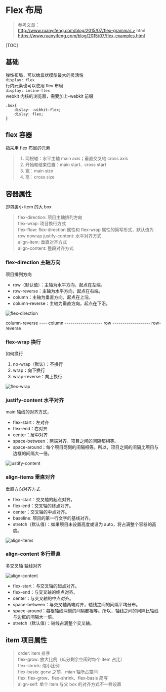 # Flex 布局

> 参考文章：  
> http://www.ruanyifeng.com/blog/2015/07/flex-grammar.> html  
> https://www.ruanyifeng.com/blog/2015/07/flex-examples.html

[TOC]

## 基础

弹性布局，可以给盒状模型最大的灵活性  
`display: flex`  
行内元素也可以使用 flex 布局  
`display: inline-flex`  
webkit 内核的浏览器，需要加上-webkit 前缀

```
.box{
    dislay: -wibkit-flex;
    dislay: flex;
}
```

## flex 容器

指采用 flex 布局的元素

> 1. 两根轴：水平主轴 main axis；垂直交叉轴 cross axis
> 2. 开始和结束位置：main start、cross start
> 3. 宽：main size
> 4. 高：cross size

## 容器属性

即包裹小 item 的大 box

> flex-direction: 项目主轴排列方向  
> flex-wrap: 项目换行方式  
> flex-flow: flex-direction 属性和 flex-wrap 属性的简写形式，默认值为 row nowrap
> justify-content: 水平对齐方式  
> align-item: 垂直对齐方式  
> align-content: 整段对齐方式

### flex-direction 主轴方向

项目排列方向

-   row（默认值）：主轴为水平方向，起点在左端。
-   row-reverse：主轴为水平方向，起点在右端。
-   column：主轴为垂直方向，起点在上沿。
-   column-reverse：主轴为垂直方向，起点在下沿。

![flex-direction](../../img/felx/flex1.png)

column-reverse ---- column ------------------- row ------------------- row-reverse

### flex-wrap 换行

如何换行

1. no-wrap（默认）：不换行
2. wrap：向下换行
3. wrap-reverse：向上换行

![flex-wrap](../../img//felx/flex2.png)

### justify-content 水平对齐

main 轴线的对齐方式，

-   flex-start：左对齐
-   flex-end：右对齐
-   center：居中对齐
-   space-between：两端对齐，项目之间的间隔都相等。
-   space-around：每个项目两侧的间隔相等。所以，项目之间的间隔比项目与边框的间隔大一倍。

![justify-content](../../img/felx/flex3.png)

### align-items 垂直对齐

垂直方向对齐方式

-   flex-start：交叉轴的起点对齐。
-   flex-end：交叉轴的终点对齐。
-   center：交叉轴的中点对齐。
-   baseline: 项目的第一行文字的基线对齐。
-   stretch（默认值）：如果项目未设置高度或设为 auto，将占满整个容器的高度。

![align-items](../../img/felx/flex4.png)

### align-content 多行垂直

多交叉轴 轴线对齐

![align-content](../../img/felx/flex5.png)

-   flex-start：与交叉轴的起点对齐。
-   flex-end：与交叉轴的终点对齐。
-   center：与交叉轴的中点对齐。
-   space-between：与交叉轴两端对齐，轴线之间的间隔平均分布。
-   space-around：每根轴线两侧的间隔都相等。所以，轴线之间的间隔比轴线与边框的间隔大一倍。
-   stretch（默认值）：轴线占满整个交叉轴。

## item 项目属性

> order: item 排序  
> flex-grow: 放大比例（瓜分剩余空间时每个 item 占比）  
> flex-shrink: 缩小比例  
> flex-basis: gorw 之前，mian 轴所占空间  
> flex: flex-grow、flex-shrink、flex-basis 简写  
> align-self: 单个 item 与父 box 的对齐方式不一样设置
